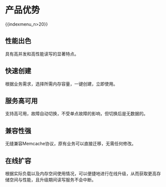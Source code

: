 # 产品优势

{{indexmenu_n>20}}

## 性能出色

具有高并发和高性能读写的显著特点。

## 快速创建

根据业务需求，选择所需内存容量，一键创建，立即使用。

## 服务高可用

支持高可用，故障自动切换，不受单点故障的影响，但切换后是无数据的。

## 兼容性强

无缝兼容Memcache协议，原有业务可以直接迁移，无需任何修改。

## 在线扩容

根据实际负载以及内存空间使用情况，可以便捷地进行在线升级，从而获取更高存储空间与性能，且升级期间读写服务不会中断。
